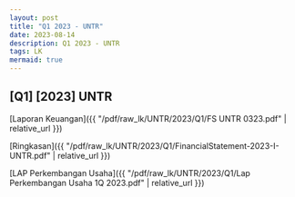 ```yaml
---
layout: post
title: "Q1 2023 - UNTR"
date: 2023-08-14
description: Q1 2023 - UNTR
tags: LK
mermaid: true
---
```


## [Q1] [2023] UNTR

[Laporan Keuangan]({{ "/pdf/raw_lk/UNTR/2023/Q1/FS UNTR 0323.pdf" | relative_url }})

[Ringkasan]({{ "/pdf/raw_lk/UNTR/2023/Q1/FinancialStatement-2023-I-UNTR.pdf" | relative_url }})

[LAP Perkembangan Usaha]({{ "/pdf/raw_lk/UNTR/2023/Q1/Lap Perkembangan Usaha 1Q 2023.pdf" | relative_url }})